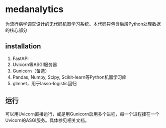 # medanalytics
为流行病学调查设计的无代码机器学习系统。本代码只包含后段Python处理数据的核心部分

## installation
1. FastAPI
2. Uvicorn等ASGI服务器
3. Gunicorn（备选）
4. Pandas, Numpy, Scipy, Scikit-learn等Python机器学习库
5. glmnet，用于lasso-logistic回归

## 运行
可以用Uvicorn直接运行，或是用Gunicorn启用多个进程，每一个进程挂在一个Uvicorn的ASGI服务。具体参见相关文档。
